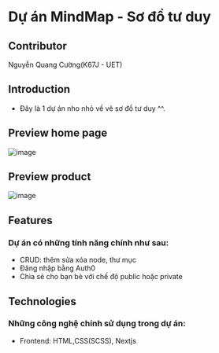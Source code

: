 # Dự án MindMap - Sơ đồ tư duy
## Contributor
Nguyễn Quang Cường(K67J - UET)

## Introduction
- Đây là 1 dự án nho nhỏ về vẽ sơ đồ tư duy ^^.

## Preview home page
![image](https://github.com/cuonggold2408/mindmap-project/assets/124696095/3ca779ce-c764-47b8-a16d-24cada20692d)


## Preview product
![image](https://github.com/cuonggold2408/mindmap-project/assets/124696095/4020b2fc-f3d0-4cde-b72a-3d7b0e215a52)


## Features
### Dự án có những tính năng chính như sau:
- CRUD: thêm sửa xóa node, thư mục
- Đăng nhập bằng Auth0
- Chia sẻ cho bạn bè với chế độ public hoặc private

## Technologies
### Những công nghệ chính sử dụng trong dự án: 
- Frontend: HTML,CSS(SCSS), Nextjs
